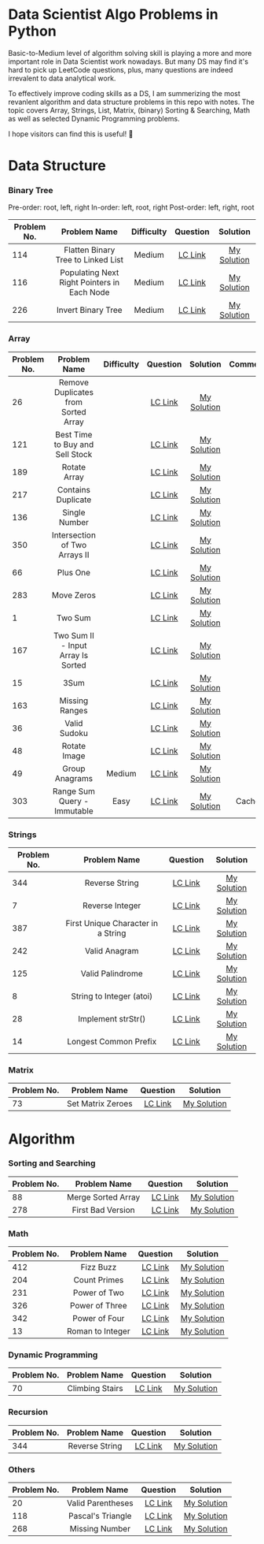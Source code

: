 # Data Scientist Algo Problems in Python

Basic-to-Medium level of algorithm solving skill is playing a more and more important role in Data Scientist work nowadays. But many DS may find it's hard to pick up LeetCode questions, plus, many questions are indeed irrevalent to data analytical work. 

To effectively improve coding skills as a DS, I am summerizing the most revanlent algorithm and data structure problems in this repo with notes. The topic covers Array, Strings, List, Matrix, (binary) Sorting & Searching, Math as well as selected Dynamic Programming problems.

I hope visitors can find this is useful! :raised_hands:

# **Data Structure**
### Binary Tree
Pre-order: root, left, right
In-order: left, root, right
Post-order: left, right, root

| Problem No.      | Problem Name          | Difficulty|Question  | Solution  |
| ------------- |:-------------:|:-------------:| :-----:| :-----:|
| 114     | Flatten Binary Tree to Linked List | Medium |[LC Link](https://leetcode.com/problems/flatten-binary-tree-to-linked-list/) | [My Solution]()
| 116     | Populating Next Right Pointers in Each Node | Medium |[LC Link](https://leetcode.com/problems/populating-next-right-pointers-in-each-node/) | [My Solution]()
| 226     | Invert Binary Tree | Medium |[LC Link](https://leetcode.com/problems/invert-binary-tree/) | [My Solution]()

### Array

| Problem No.      | Problem Name          | Difficulty|Question  | Solution  | Comment |
| ------------- |:-------------:|:-------------:| :-----:| :-----:|:-----:|
| 26     | Remove Duplicates from Sorted Array | |[LC Link](https://leetcode.com/problems/remove-duplicates-from-sorted-array/) | [My Solution](https://github.com/stellapeng/Data-Scientist-Algo-Problems-in-Python/blob/main/Array/26.%20Remove%20Duplicates%20from%20Sorted%20Array.py)
| 121     | Best Time to Buy and Sell Stock | |[LC Link](https://leetcode.com/problems/best-time-to-buy-and-sell-stock/) | [My Solution](https://github.com/stellapeng/Data-Scientist-Algo-Problems-in-Python/blob/main/Array/121.%20Best%20Time%20to%20Buy%20and%20Sell%20Stock.py)
| 189     | Rotate Array | |[LC Link](https://leetcode.com/problems/rotate-array/) | [My Solution](https://github.com/stellapeng/Data-Scientist-Algo-Problems-in-Python/blob/main/Array/189.%20Rotate%20Array.py)
| 217     | Contains Duplicate | |[LC Link](https://leetcode.com/problems/contains-duplicate/) | [My Solution](https://github.com/stellapeng/Data-Scientist-Algo-Problems-in-Python/blob/main/Array/217.%20Contains%20Duplicate.py)
| 136     | Single Number | |[LC Link](https://leetcode.com/problems/single-number/) | [My Solution](https://github.com/stellapeng/Data-Scientist-Algo-Problems-in-Python/blob/main/Array/136.%20Single%20Number.py)
| 350     | Intersection of Two Arrays II | |[LC Link](https://leetcode.com/problems/intersection-of-two-arrays-ii/) | [My Solution](https://github.com/stellapeng/Data-Scientist-Algo-Problems-in-Python/blob/main/Array/350.%20Intersection%20of%20Two%20Arrays%20II.py)
| 66     | Plus One | | [LC Link](https://leetcode.com/problems/plus-one/) | [My Solution](https://github.com/stellapeng/Data-Scientist-Algo-Problems-in-Python/blob/main/Array/66.%20Plus%20One.py)
| 283    | Move Zeros | |[LC Link](https://leetcode.com/problems/move-zeroes/) | [My Solution](https://github.com/stellapeng/Data-Scientist-Algo-Problems-in-Python/blob/main/Array/283.%20Move%20Zeroes.py)
| 1    | Two Sum | |[LC Link](https://leetcode.com/problems/two-sum/) | [My Solution](https://github.com/stellapeng/Data-Scientist-Algo-Problems-in-Python/blob/main/Array/1.%20Two%20Sum.py)
| 167    | Two Sum II - Input Array Is Sorted | |[LC Link](https://leetcode.com/problems/two-sum-ii-input-array-is-sorted/) | [My Solution](https://github.com/stellapeng/Data-Scientist-Algo-Problems-in-Python/blob/main/Array/167.%20Two%20Sum%20II%20-%20Input%20Array%20Is%20Sorted.py)
| 15    | 3Sum | |[LC Link](https://leetcode.com/problems/3sum/) | [My Solution](https://github.com/stellapeng/Data-Scientist-Algo-Problems-in-Python/blob/main/Array/15.%203Sum.py)
| 163    | Missing Ranges | | [LC Link](https://leetcode.com/problems/missing-ranges/) | [My Solution](https://github.com/stellapeng/Data-Scientist-Algo-Problems-in-Python/blob/main/Array/163.%20Missing%20Ranges.py)
| 36    | Valid Sudoku | |[LC Link](https://leetcode.com/problems/missing-ranges/) | [My Solution](https://github.com/stellapeng/Data-Scientist-Algo-Problems-in-Python/blob/main/Array/163.%20Missing%20Ranges.py)
| 48    | Rotate Image | |[LC Link](https://leetcode.com/problems/rotate-image/) | [My Solution](https://github.com/stellapeng/Data-Scientist-Algo-Problems-in-Python/blob/main/Array/48.%20Rotate%20Image.py)
| 49    | Group Anagrams |Medium| [LC Link](https://leetcode.com/problems/group-anagrams/) | [My Solution](https://github.com/stellapeng/Data-Scientist-Algo-Problems-in-Python/blob/main/Array/49.%20Group%20Anagrams.py)
| 303   | Range Sum Query - Immutable |Easy| [LC Link](https://leetcode.com/problems/range-sum-query-immutable/) | [My Solution]()|Cache|



### Strings

| Problem No.      | Problem Name          |  Question  | Solution  |
| ------------- |:-------------:| :-----:| :-----:|
| 344     | Reverse String | [LC Link](https://leetcode.com/problems/remove-duplicates-from-sorted-array/) | [My Solution](https://github.com/stellapeng/Data-Scientist-Algo-Problems-in-Python/blob/main/Strings/344.%20Reverse%20String.py)
| 7     | Reverse Integer | [LC Link](https://leetcode.com/problems/reverse-integer/) | [My Solution](https://github.com/stellapeng/Data-Scientist-Algo-Problems-in-Python/blob/main/Strings/7.%20Reverse%20Integer.py)
| 387   | First Unique Character in a String | [LC Link](https://leetcode.com/problems/first-unique-character-in-a-string/) | [My Solution](https://github.com/stellapeng/Data-Scientist-Algo-Problems-in-Python/blob/main/Strings/387.%20First%20Unique%20Character%20in%20a%20String.py)
| 242   | Valid Anagram | [LC Link](https://leetcode.com/problems/valid-anagram/) | [My Solution](https://github.com/stellapeng/Data-Scientist-Algo-Problems-in-Python/blob/main/Strings/242.%20Valid%20Anagram.py)
| 125   | Valid Palindrome | [LC Link](https://leetcode.com/problems/valid-palindrome/) | [My Solution](https://github.com/stellapeng/Data-Scientist-Algo-Problems-in-Python/blob/main/Strings/125.%20Valid%20Palindrome.py)
| 8   | String to Integer (atoi) | [LC Link](https://leetcode.com/problems/string-to-integer-atoi/) | [My Solution](https://github.com/stellapeng/Data-Scientist-Algo-Problems-in-Python/blob/main/Strings/8.%20String%20to%20Integer%20\(atoi\).py)
| 28   | Implement strStr() | [LC Link](https://leetcode.com/problems/implement-strstr/) | [My Solution](https://github.com/stellapeng/Data-Scientist-Algo-Problems-in-Python/blob/main/Strings/28.%20Implement%20strStr\(\).py)
| 14   |  Longest Common Prefix | [LC Link](https://leetcode.com/problems/longest-common-prefix/) | [My Solution](https://github.com/stellapeng/Data-Scientist-Algo-Problems-in-Python/blob/main/Strings/14.%20Longest%20Common%20Prefix.py)


### Matrix

| Problem No.      | Problem Name          |  Question  | Solution  |
| ------------- |:-------------:| :-----:| :-----:|
| 73     | Set Matrix Zeroes | [LC Link](https://leetcode.com/problems/set-matrix-zeroes/) | [My Solution](https://github.com/stellapeng/Data-Scientist-Algo-Problems-in-Python/blob/main/Matrix/73.%20Set%20Matrix%20Zeroes.py)

# **Algorithm**

### Sorting and Searching

| Problem No.      | Problem Name          |  Question  | Solution  |
| ------------- |:-------------:| :-----:| :-----:|
| 88    | Merge Sorted Array | [LC Link](https://leetcode.com/problems/remove-duplicates-from-sorted-array/) | [My Solution](https://github.com/stellapeng/Data-Scientist-Algo-Problems-in-Python/blob/main/Sorting%20and%20Searching/88.%20Merge%20Sorted%20Array.py)
| 278    | First Bad Version | [LC Link](https://leetcode.com/problems/first-bad-version/) | [My Solution](https://github.com/stellapeng/Data-Scientist-Algo-Problems-in-Python/blob/main/Sorting%20and%20Searching/278.%20First%20Bad%20Version.py)


### Math

| Problem No.      | Problem Name          |  Question  | Solution  |
| ------------- |:-------------:| :-----:| :-----:|
| 412     | Fizz Buzz | [LC Link](https://leetcode.com/problems/fizz-buzz/) | [My Solution](https://github.com/stellapeng/Data-Scientist-Algo-Problems-in-Python/blob/main/Math/412.%20Fizz%20Buzz.py)
| 204     | Count Primes | [LC Link](https://leetcode.com/problems/count-primes/) | [My Solution](https://github.com/stellapeng/Data-Scientist-Algo-Problems-in-Python/blob/main/Math/204.%20Count%20Primes.py)
| 231     | Power of Two | [LC Link](https://leetcode.com/problems/power-of-two/) | [My Solution](https://github.com/stellapeng/Data-Scientist-Algo-Problems-in-Python/blob/main/Math/231.%20Power%20of%20Two.py)
| 326     | Power of Three | [LC Link](https://leetcode.com/problems/power-of-three/) | [My Solution](https://github.com/stellapeng/Data-Scientist-Algo-Problems-in-Python/blob/main/Math/326.%20Power%20of%20Three.py)
| 342     | Power of Four | [LC Link](https://leetcode.com/problems/power-of-four/) | [My Solution](https://github.com/stellapeng/Data-Scientist-Algo-Problems-in-Python/blob/main/Math/342.%20Power%20of%20Four.py)
| 13     | Roman to Integer | [LC Link](https://leetcode.com/problems/roman-to-integer/) | [My Solution](https://github.com/stellapeng/Data-Scientist-Algo-Problems-in-Python/blob/main/Math/13.%20Roman%20to%20Integer.py)


### Dynamic Programming

| Problem No.      | Problem Name          |  Question  | Solution  |
| ------------- |:-------------:| :-----:| :-----:|
| 70     | Climbing Stairs | [LC Link](https://leetcode.com/problems/climbing-stairs/) | [My Solution](https://github.com/stellapeng/Data-Scientist-Algo-Problems-in-Python/blob/main/Dynamic%20Programming/70.%20Climbing%20Stairs.py)


### Recursion

| Problem No.      | Problem Name          |  Question  | Solution  |
| ------------- |:-------------:| :-----:| :-----:|
| 344     | Reverse String | [LC Link](https://leetcode.com/problems/merge-sorted-array/) | [My Solution](https://github.com/stellapeng/Data-Scientist-Algo-Problems-in-Python/blob/main/Recursion/344.%20Reverse%20String.py)


### Others

| Problem No.      | Problem Name          |  Question  | Solution  |
| ------------- |:-------------:| :-----:| :-----:|
| 20     | Valid Parentheses | [LC Link](https://leetcode.com/problems/valid-parentheses/) | [My Solution](https://github.com/stellapeng/Data-Scientist-Algo-Problems-in-Python/blob/main/Others/20.%20Valid%20Parentheses.py)
| 118    | Pascal's Triangle | [LC Link](https://leetcode.com/problems/pascals-triangle/) | [My Solution](https://github.com/stellapeng/Data-Scientist-Algo-Problems-in-Python/blob/main/Others/118.%20Pascal's%20Triangle.py)
| 268    | Missing Number | [LC Link](https://leetcode.com/problems/missing-number/) | [My Solution](https://github.com/stellapeng/Data-Scientist-Algo-Problems-in-Python/blob/main/Others/268.%20Missing%20Number.py)
